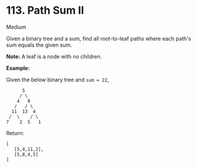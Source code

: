 # 113. Path Sum II

Medium

Given a binary tree and a sum, find all root-to-leaf paths where each path's sum equals the given sum.

**Note:** A leaf is a node with no children.

**Example:**

Given the below binary tree and `sum = 22`,

```
      5
     / \
    4   8
   /   / \
  11  13  4
 /  \    / \
7    2  5   1
```

Return:

```
[
   [5,4,11,2],
   [5,8,4,5]
]
```